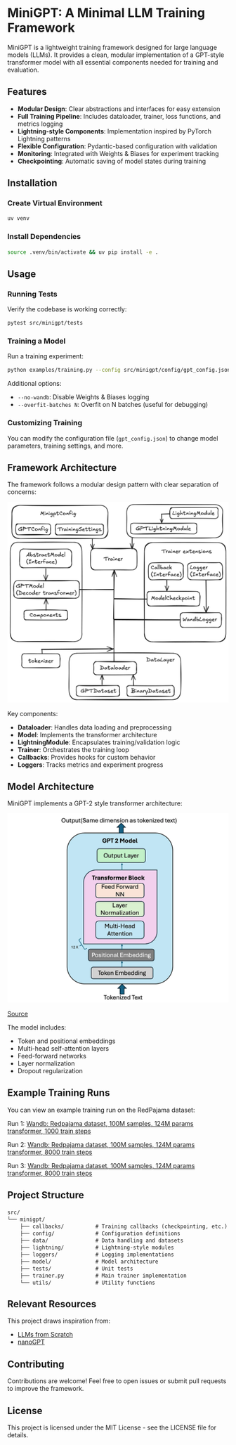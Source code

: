 # MiniGPT: A Minimal LLM Training Framework

MiniGPT is a lightweight training framework designed for large language models (LLMs). It provides a clean, modular implementation of a GPT-style transformer model with all essential components needed for training and evaluation.

## Features

- **Modular Design**: Clear abstractions and interfaces for easy extension
- **Full Training Pipeline**: Includes dataloader, trainer, loss functions, and metrics logging
- **Lightning-style Components**: Implementation inspired by PyTorch Lightning patterns
- **Flexible Configuration**: Pydantic-based configuration with validation
- **Monitoring**: Integrated with Weights & Biases for experiment tracking
- **Checkpointing**: Automatic saving of model states during training

## Installation

### Create Virtual Environment

```bash
uv venv
```

### Install Dependencies

```bash
source .venv/bin/activate && uv pip install -e .
```

## Usage

### Running Tests

Verify the codebase is working correctly:

```bash
pytest src/minigpt/tests
```

### Training a Model

Run a training experiment:

```bash
python examples/training.py --config src/minigpt/config/gpt_config.json
```

Additional options:
- `--no-wandb`: Disable Weights & Biases logging
- `--overfit-batches N`: Overfit on N batches (useful for debugging)

### Customizing Training

You can modify the configuration file (`gpt_config.json`) to change model parameters, training settings, and more.

## Framework Architecture

The framework follows a modular design pattern with clear separation of concerns:

![architecture](assets/architecture.png)

Key components:
- **Dataloader**: Handles data loading and preprocessing
- **Model**: Implements the transformer architecture
- **LightningModule**: Encapsulates training/validation logic
- **Trainer**: Orchestrates the training loop
- **Callbacks**: Provides hooks for custom behavior
- **Loggers**: Tracks metrics and experiment progress

## Model Architecture

MiniGPT implements a GPT-2 style transformer architecture:

![miniGPT](assets/gpt2.webp)

[Source](https://medium.com/@vipul.koti333/from-theory-to-code-step-by-step-implementation-and-code-breakdown-of-gpt-2-model-7bde8d5cecda)

The model includes:
- Token and positional embeddings
- Multi-head self-attention layers
- Feed-forward networks
- Layer normalization
- Dropout regularization

## Example Training Runs

You can view an example training run on the RedPajama dataset:

Run 1: [Wandb: Redpajama dataset, 100M samples, 124M params transformer, 1000 train steps](https://wandb.ai/quantcomp/minigpt-training/runs/rzgt7510/workspace?nw=nwuserquantdavidos)

Run 2: [Wandb: Redpajama dataset, 100M samples, 124M params transformer, 8000 train steps](https://wandb.ai/quantcomp/minigpt-training/runs/8m9c7xjp?nw=nwuserquantdavidos)

Run 3: [Wandb: Redpajama dataset, 100M samples, 124M params transformer, 8000 train steps](https://wandb.ai/quantcomp/minigpt-training/runs/xxmwyxuc?nw=nwuserquantdavidos)

## Project Structure

```
src/
└── minigpt/
    ├── callbacks/          # Training callbacks (checkpointing, etc.)
    ├── config/             # Configuration definitions
    ├── data/               # Data handling and datasets
    ├── lightning/          # Lightning-style modules
    ├── loggers/            # Logging implementations
    ├── model/              # Model architecture
    ├── tests/              # Unit tests
    ├── trainer.py          # Main trainer implementation
    └── utils/              # Utility functions
```

## Relevant Resources

This project draws inspiration from:
- [LLMs from Scratch](https://github.com/rasbt/LLMs-from-scratch/blob/main/ch05/03_bonus_pretraining_on_gutenberg/previous_chapters.py) 
- [nanoGPT](https://github.com/karpathy/nanoGPT)

## Contributing

Contributions are welcome! Feel free to open issues or submit pull requests to improve the framework.

## License

This project is licensed under the MIT License - see the LICENSE file for details.